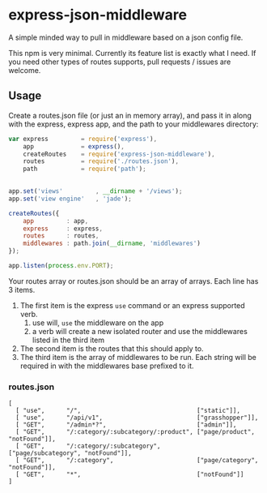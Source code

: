 # express-json-middleware

A simple minded way to pull in middleware based on a json config file.

This npm is very minimal. Currently its feature list is exactly what I need. If you need other types of routes supports,
pull requests / issues are welcome.

## Usage

Create a routes.json file (or just an in memory array), and pass it in along with the express, express app, and the path to your
middlewares directory:

```javascript
var express         = require('express'),
    app             = express(),
    createRoutes    = require('express-json-middleware'),
    routes          = require('./routes.json'),
    path            = require('path');
    

app.set('views'         , __dirname + '/views');
app.set('view engine'   , 'jade');

createRoutes({
    app         : app,
    express     : express,
    routes      : routes,
    middlewares : path.join(__dirname, 'middlewares')
});

app.listen(process.env.PORT);
```
    
Your routes array or routes.json should be an array of arrays. Each line has 3 items.

1. The first item is the express `use` command or an express supported verb.
    1. use will, `use` the middleware on the app
    1. a verb will create a new isolated router and use the middlewares listed in the third item
1. The second item is the routes that this should apply to.
1. The third item is the array of middlewares to be run. Each string will be required in with the middlewares base prefixed to it.

### routes.json

```
[
  [ "use",      "/",                                ["static"]],
  [ "use",      "/api/v1",                          ["grasshopper"]],
  [ "GET",      "/admin*?",                         ["admin"]],
  [ "GET",      "/:category/:subcategory/:product", ["page/product", "notFound"]],
  [ "GET",      "/:category/:subcategory",          ["page/subcategory", "notFound"]],
  [ "GET",      "/:category",                       ["page/category", "notFound"]],
  [ "GET",      "*",                                ["notFound"]]
]
```
